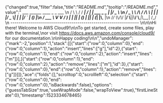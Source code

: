 {"changed":true,"filter":false,"title":"README.md","tooltip":"/README.md","value":"         ___        ______     ____ _                 _  ___  \n        / \\ \\      / / ___|   / ___| | ___  _   _  __| |/ _ \\ \n       / _ \\ \\ /\\ / /\\___ \\  | |   | |/ _ \\| | | |/ _` | (_) |\n      / ___ \\ V  V /  ___) | | |___| | (_) | |_| | (_| |\\__, |\n     /_/   \\_\\_/\\_/  |____/   \\____|_|\\___/ \\__,_|\\__,_|  /_/ \n ----------------------------------------------------------------- \n\n\nHi there! Welcome to AWS Cloud9!\n\nTo get started, create some files, play with the terminal,\nor visit https://docs.aws.amazon.com/console/cloud9/ for our documentation.\n\nHappy coding!\n\n","undoManager":{"mark":-2,"position":1,"stack":[[{"start":{"row":0,"column":0},"end":{"row":0,"column":1},"action":"insert","lines":["g"],"id":2},{"start":{"row":0,"column":1},"end":{"row":0,"column":2},"action":"insert","lines":["m"]}],[{"start":{"row":0,"column":1},"end":{"row":0,"column":2},"action":"remove","lines":["m"],"id":3},{"start":{"row":0,"column":0},"end":{"row":0,"column":1},"action":"remove","lines":["g"]}]]},"ace":{"folds":[],"scrolltop":0,"scrollleft":0,"selection":{"start":{"row":0,"column":0},"end":{"row":0,"column":0},"isBackwards":false},"options":{"guessTabSize":true,"useWrapMode":false,"wrapToView":true},"firstLineState":0},"timestamp":1523334678465}
